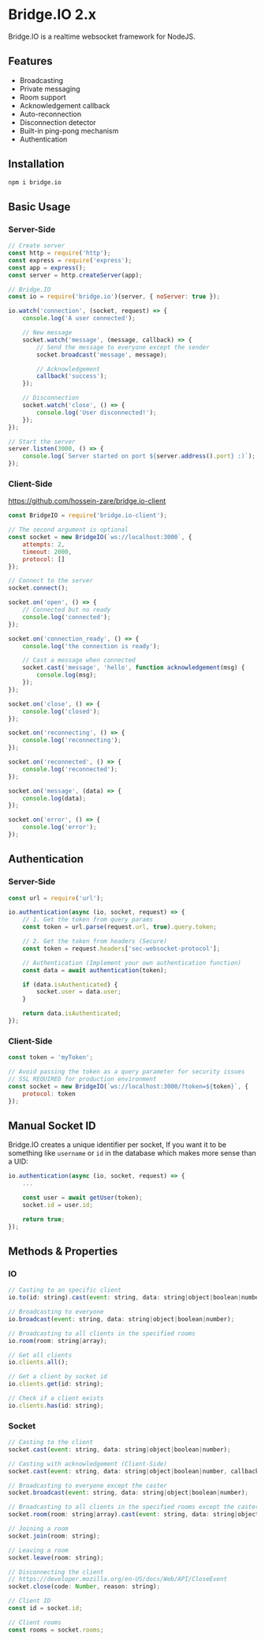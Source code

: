 # Bridge.IO 2.x
Bridge.IO is a realtime websocket framework for NodeJS.

## Features
- Broadcasting
- Private messaging
- Room support
- Acknowledgement callback
- Auto-reconnection
- Disconnection detector
- Built-in ping-pong mechanism
- Authentication

## Installation
```bash
npm i bridge.io
```

## Basic Usage
### Server-Side
```javascript
// Create server
const http = require('http');
const express = require('express');
const app = express();
const server = http.createServer(app);

// Bridge.IO
const io = require('bridge.io')(server, { noServer: true });

io.watch('connection', (socket, request) => {
    console.log('A user connected');

    // New message
    socket.watch('message', (message, callback) => {
        // Send the message to everyone except the sender
        socket.broadcast('message', message);

        // Acknowledgement
        callback('success');
    });

    // Disconnection
    socket.watch('close', () => {
        console.log('User disconnected!');
    });
});

// Start the server
server.listen(3000, () => {
    console.log(`Server started on port ${server.address().port} :)`);
});
```

### Client-Side
https://github.com/hossein-zare/bridge.io-client
```javascript
const BridgeIO = require('bridge.io-client');

// The second argument is optional
const socket = new BridgeIO(`ws://localhost:3000`, {
    attempts: 2,
    timeout: 2000,
    protocol: []
});

// Connect to the server
socket.connect();

socket.on('open', () => {
    // Connected but no ready
    console.log('connected');
});

socket.on('connection_ready', () => {
    console.log('the connection is ready');

    // Cast a message when connected
    socket.cast('message', 'hello', function acknowledgement(msg) {
        console.log(msg);
    });
});

socket.on('close', () => {
    console.log('closed');
});

socket.on('reconnecting', () => {
    console.log('reconnecting');
});

socket.on('reconnected', () => {
    console.log('reconnected');
});

socket.on('message', (data) => {
    console.log(data);
});

socket.on('error', () => {
    console.log('error');
});
```

## Authentication
### Server-Side
```javascript
const url = require('url');

io.authentication(async (io, socket, request) => {
    // 1. Get the token from query params
    const token = url.parse(request.url, true).query.token;

    // 2. Get the token from headers (Secure)
    const token = request.headers['sec-websocket-protocol'];

    // Authentication (Implement your own authentication function)
    const data = await authentication(token);

    if (data.isAuthenticated) {
        socket.user = data.user;
    }

    return data.isAuthenticated;
});
```

### Client-Side
```javascript
const token = 'myToken';

// Avoid passing the token as a query parameter for security issues
// SSL REQUIRED for production environment
const socket = new BridgeIO(`ws://localhost:3000/?token=${token}`, {
    protocol: token
});
```

## Manual Socket ID
Bridge.IO creates a unique identifier per socket, If you want it to be something like `username` or `id` in the database which makes more sense than a UID:
```javascript
io.authentication(async (io, socket, request) => {
    ...

    const user = await getUser(token);
    socket.id = user.id;

    return true;
});
```

## Methods & Properties
### IO
```javascript
// Casting to an specific client
io.to(id: string).cast(event: string, data: string|object|boolean|number);

// Broadcasting to everyone
io.broadcast(event: string, data: string|object|boolean|number);

// Broadcasting to all clients in the specified rooms
io.room(room: string|array);

// Get all clients
io.clients.all();

// Get a client by socket id
io.clients.get(id: string);

// Check if a client exists
io.clients.has(id: string);
```

### Socket
```javascript
// Casting to the client
socket.cast(event: string, data: string|object|boolean|number);

// Casting with acknowledgement (Client-Side)
socket.cast(event: string, data: string|object|boolean|number, callback: () => void);

// Broadcasting to everyone except the caster
socket.broadcast(event: string, data: string|object|boolean|number);

// Broadcasting to all clients in the specified rooms except the caster
socket.room(room: string|array).cast(event: string, data: string|object|boolean|number);

// Joining a room
socket.join(room: string);

// Leaving a room
socket.leave(room: string);

// Disconnecting the client
// https://developer.mozilla.org/en-US/docs/Web/API/CloseEvent
socket.close(code: Number, reason: string);

// Client ID
const id = socket.id;

// Client rooms
const rooms = socket.rooms;
```